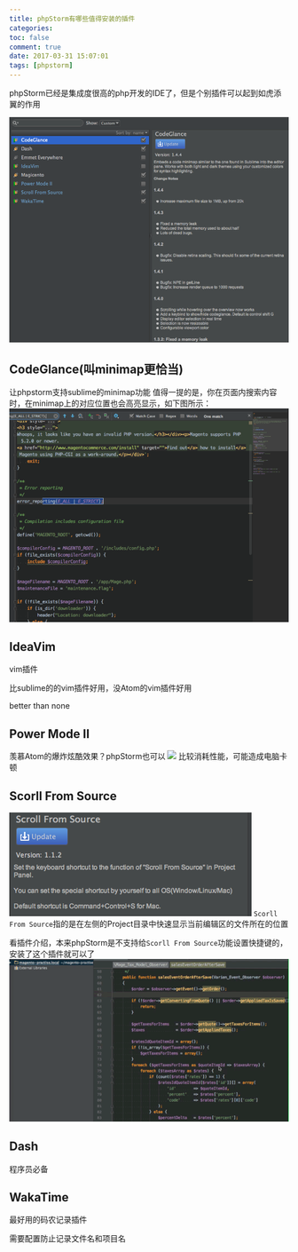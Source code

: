 ```yaml
---
title: phpStorm有哪些值得安装的插件
categories:
toc: false
comment: true
date: 2017-03-31 15:07:01
tags: [phpstorm]
---
```





phpStorm已经是集成度很高的php开发的IDE了，但是个别插件可以起到如虎添翼的作用

<!--more-->

![20170331149094406830941.png](some-awesome-phpstorm-plugins/20170331149094406830941.png)

## CodeGlance(叫minimap更恰当)

让phpstorm支持sublime的minimap功能
值得一提的是，你在页面内搜索内容时，在minimap上的对应位置也会高亮显示，如下图所示：
![20170331149094411238366.png](some-awesome-phpstorm-plugins/20170331149094411238366.png)

## IdeaVim
vim插件

比sublime的的vim插件好用，没Atom的vim插件好用

better than none

## Power Mode II

羡慕Atom的爆炸炫酷效果？phpStorm也可以
![](some-awesome-phpstorm-plugins/QQ20170331-152717.gif)
比较消耗性能，可能造成电脑卡顿

## Scorll From Source
![20170331149094465529394.png](some-awesome-phpstorm-plugins/20170331149094465529394.png)
`Scorll From Source`指的是在左侧的Project目录中快速显示当前编辑区的文件所在的位置

看插件介绍，本来phpStorm是不支持给`Scorll From Source`功能设置快捷键的，安装了这个插件就可以了
![](some-awesome-phpstorm-plugins/QQ20170331-154904-HD.gif)

## Dash
程序员必备

## WakaTime

最好用的码农记录插件

需要配置防止记录文件名和项目名